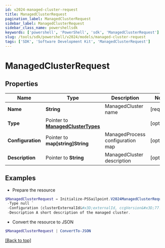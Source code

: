 ```yaml
---
id: v2024-managed-cluster-request
title: ManagedClusterRequest
pagination_label: ManagedClusterRequest
sidebar_label: ManagedClusterRequest
sidebar_class_name: powershellsdk
keywords: ['powershell', 'PowerShell', 'sdk', 'ManagedClusterRequest'] 
slug: /tools/sdk/powershell/v2024/models/managed-cluster-request
tags: ['SDK', 'Software Development Kit', 'ManagedClusterRequest']
---
```



# ManagedClusterRequest

## Properties

Name | Type | Description | Notes
------------ | ------------- | ------------- | -------------
**Name** |  **String** | ManagedCluster name | [required]
**Type** |  Pointer to [**ManagedClusterTypes**](managed-cluster-types) |  | [optional] 
**Configuration** |  Pointer to **map[string]String** | ManagedProcess configuration map | [optional] 
**Description** |  Pointer to **String** | ManagedCluster description | [optional] 

## Examples

- Prepare the resource
```powershell
$ManagedClusterRequest = Initialize-PSSailpoint.V2024ManagedClusterRequest  -Name Managed Cluster Name `
 -Type null `
 -Configuration {clusterExternalId&#x3D;externalId, ccgVersion&#x3D;77.0.0} `
 -Description A short description of the managed cluster.
```

- Convert the resource to JSON
```powershell
$ManagedClusterRequest | ConvertTo-JSON
```


[[Back to top]](#) 

